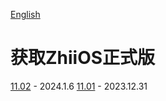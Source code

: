 [English](./README_en.md)

# 获取ZhiiOS正式版

[11.02](./versions/11.02/)	- 2024.1.6
[11.01](./versions/11.01/)	- 2023.12.31

